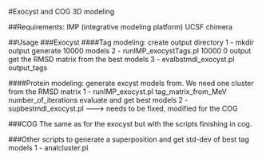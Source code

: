 #Exocyst and COG 3D modeling

##Requirements:
IMP (integrative modeling platform)
UCSF chimera

##Usage
###Exocyst
####Tag modeling:
create output directory
1 - mkdir output
generate 10000 models
2 - runIMP_exocystTags.pl 10000 0 output
get the RMSD matrix from the best models
3 - evalbstmdl_exocyst.pl output_tags


####Protein modeling:
generate excyst models from. We need one cluster from the RMSD matrix
1 - runIMP_exocyst.pl tag_matrix_from_MeV number_of_iterations
evaluate and get best models
2 - supbestmdl_exocyst.pl  ---> needs to be fixed, modified for the COG

###COG
The same as for the exocyst but with the scripts finishing in cog.

###Other scripts
to generate a superposition and get std-dev of best tag models 
1 - analcluster.pl 
